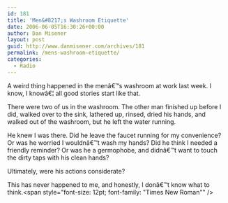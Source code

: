 ```yaml
---
id: 181
title: 'Men&#8217;s Washroom Etiquette'
date: 2006-06-05T16:30:26+00:00
author: Dan Misener
layout: post
guid: http://www.danmisener.com/archives/181
permalink: /mens-washroom-etiquette/
categories:
  - Radio
---
```

A weird thing happened in the menâ€™s washroom at work last week. I know, I knowâ€¦ all good stories start like that.

There were two of us in the washroom. The other man finished up before I did, walked over to the sink, lathered up, rinsed, dried his hands, and walked out of the washroom, but he left the water running.

He knew I was there. Did he leave the faucet running for my convenience? Or was he worried I wouldnâ€™t wash my hands? Did he think I needed a friendly reminder? Or was he a germophobe, and didnâ€™t want to touch the dirty taps with his clean hands?

Ultimately, were his actions considerate?

This has never happened to me, and honestly, I donâ€™t know what to think.<span style="font-size: 12pt; font-family: "Times New Roman"" />